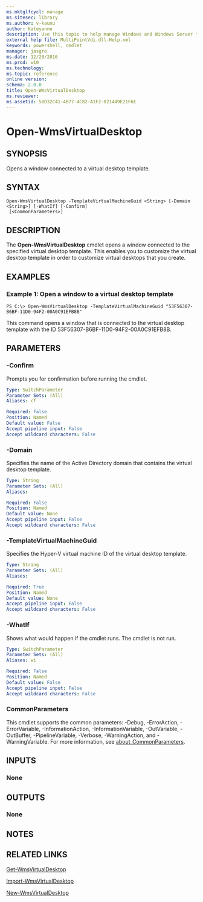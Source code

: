 ```yaml
---
ms.mktglfcycl: manage
ms.sitesec: library
ms.author: v-kaunu
author: Kateyanne
description: Use this topic to help manage Windows and Windows Server technologies with Windows PowerShell.
external help file: MultiPointVdi.dll-Help.xml
keywords: powershell, cmdlet
manager: jasgro
ms.date: 12/20/2016
ms.prod: w10
ms.technology: 
ms.topic: reference
online version: 
schema: 2.0.0
title: Open-WmsVirtualDesktop
ms.reviewer:
ms.assetid: 58D32C41-4B77-4C82-A1F2-021449E21F6E
---
```


# Open-WmsVirtualDesktop

## SYNOPSIS
Opens a window connected to a virtual desktop template.

## SYNTAX

```
Open-WmsVirtualDesktop -TemplateVirtualMachineGuid <String> [-Domain <String>] [-WhatIf] [-Confirm]
 [<CommonParameters>]
```

## DESCRIPTION
The **Open-WmsVirtualDesktop** cmdlet opens a window connected to the specified virtual desktop template.
This enables you to customize the virtual desktop template in order to customize virtual desktops that you create.

## EXAMPLES

### Example 1: Open a window to a virtual desktop template
```
PS C:\> Open-WmsVirtualDesktop -TemplateVirtualMachineGuid "53F56307-B6BF-11D0-94F2-00A0C91EFB8B"
```

This command opens a window that is connected to the virtual desktop template with the ID 53F56307-B6BF-11D0-94F2-00A0C91EFB8B.

## PARAMETERS

### -Confirm
Prompts you for confirmation before running the cmdlet.

```yaml
Type: SwitchParameter
Parameter Sets: (All)
Aliases: cf

Required: False
Position: Named
Default value: False
Accept pipeline input: False
Accept wildcard characters: False
```

### -Domain
Specifies the name of the Active Directory domain that contains the virtual desktop template.

```yaml
Type: String
Parameter Sets: (All)
Aliases: 

Required: False
Position: Named
Default value: None
Accept pipeline input: False
Accept wildcard characters: False
```

### -TemplateVirtualMachineGuid
Specifies the Hyper-V virtual machine ID of the virtual desktop template.

```yaml
Type: String
Parameter Sets: (All)
Aliases: 

Required: True
Position: Named
Default value: None
Accept pipeline input: False
Accept wildcard characters: False
```

### -WhatIf
Shows what would happen if the cmdlet runs.
The cmdlet is not run.

```yaml
Type: SwitchParameter
Parameter Sets: (All)
Aliases: wi

Required: False
Position: Named
Default value: False
Accept pipeline input: False
Accept wildcard characters: False
```

### CommonParameters
This cmdlet supports the common parameters: -Debug, -ErrorAction, -ErrorVariable, -InformationAction, -InformationVariable, -OutVariable, -OutBuffer, -PipelineVariable, -Verbose, -WarningAction, and -WarningVariable. For more information, see [about_CommonParameters](http://go.microsoft.com/fwlink/?LinkID=113216).

## INPUTS

### None

## OUTPUTS

### None

## NOTES

## RELATED LINKS

[Get-WmsVirtualDesktop](./Get-WmsVirtualDesktop.md)

[Import-WmsVirtualDesktop](./Import-WmsVirtualDesktop.md)

[New-WmsVirtualDesktop](./New-WmsVirtualDesktop.md)

